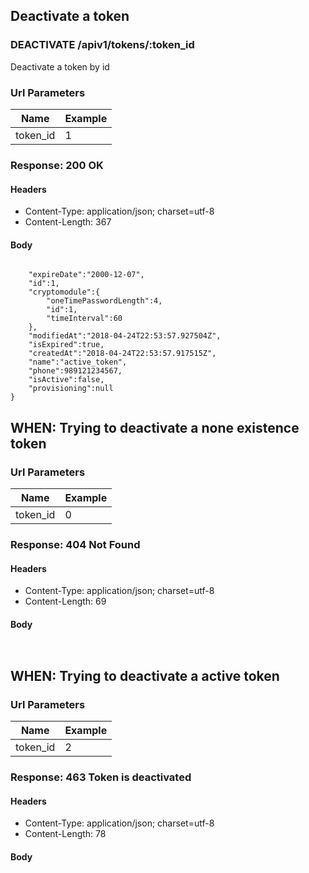 ## Deactivate a token

### DEACTIVATE /apiv1/tokens/:token_id

Deactivate a token by id

### Url Parameters

Name | Example
--- | ---
token_id | 1

### Response: 200 OK

#### Headers

* Content-Type: application/json; charset=utf-8
* Content-Length: 367

#### Body

```json
```

```{
    "expireDate":"2000-12-07",
    "id":1,
    "cryptomodule":{
        "oneTimePasswordLength":4,
        "id":1,
        "timeInterval":60
    },
    "modifiedAt":"2018-04-24T22:53:57.927504Z",
    "isExpired":true,
    "createdAt":"2018-04-24T22:53:57.917515Z",
    "name":"active_token",
    "phone":989121234567,
    "isActive":false,
    "provisioning":null
}
```

## WHEN: Trying to deactivate a none existence token

### Url Parameters

Name | Example
--- | ---
token_id | 0

### Response: 404 Not Found

#### Headers

* Content-Type: application/json; charset=utf-8
* Content-Length: 69

#### Body

```json
```

```{"message":"Not Found","description":"Nothing matches the given URI"}
```

## WHEN: Trying to deactivate a active token

### Url Parameters

Name | Example
--- | ---
token_id | 2

### Response: 463 Token is deactivated

#### Headers

* Content-Type: application/json; charset=utf-8
* Content-Length: 78

#### Body

```json
```

```{"message":"Token is deactivated","description":"Token has been deactivated."}
```

